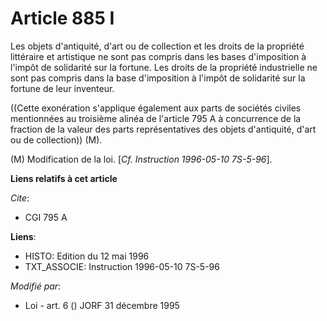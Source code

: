 # Article 885 I

Les objets d'antiquité, d'art ou de collection et les droits de la propriété littéraire et artistique ne sont pas compris
dans les bases d'imposition à l'impôt de solidarité sur la  fortune. Les droits de la propriété industrielle ne sont pas
compris dans la base d'imposition à l'impôt de solidarité sur la fortune de leur inventeur.

((Cette exonération s'applique également aux parts de sociétés civiles mentionnées au troisième alinéa de l'article 795 A à
concurrence de la fraction de la valeur des parts représentatives des objets d'antiquité, d'art ou de collection)) (M).

(M) Modification de la loi. [*Cf. Instruction 1996-05-10 7S-5-96*].

**Liens relatifs à cet article**

_Cite_:

  - CGI 795 A

**Liens**:

  - HISTO: Edition du 12 mai 1996
  - TXT_ASSOCIE: Instruction 1996-05-10 7S-5-96

_Modifié par_:

  - Loi - art. 6 () JORF 31 décembre 1995
